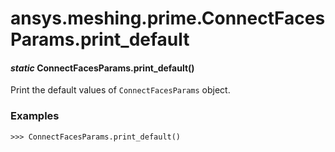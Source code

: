 # ansys.meshing.prime.ConnectFacesParams.print_default



#### *static* ConnectFacesParams.print_default()

Print the default values of `ConnectFacesParams` object.

### Examples

```pycon
>>> ConnectFacesParams.print_default()
```

<!-- !! processed by numpydoc !! -->
